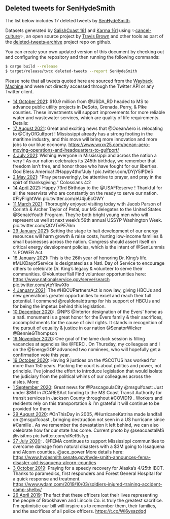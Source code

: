 ## Deleted tweets for SenHydeSmith

The list below includes 17 deleted tweets by
[SenHydeSmith](https://twitter.com/SenHydeSmith).



Datasets generated by [SalishCoast 161](https://twitter.com/SalishCoastA) and [Karma 161](https://twitter.com/KarmaOneSixOne)
using ✨[cancel-culture](https://github.com/travisbrown/cancel-culture)✨, an open source project by [Travis Brown](https://twitter.com/travisbrown) 
and other tools as part of the [deleted-tweets-archive](https://github.com/salcoast/deleted-tweets-archive/) project repo on github.

You can create your own updated version of this document by checking out and configuring the
repository and then running the following commands:

```bash
$ cargo build --release
$ target/release/twcc deleted-tweets --report SenHydeSmith
```

Please note that all tweets quoted here are sourced from the
[Wayback Machine](https://web.archive.org) and were not directly accessed through the Twitter API or
any Twitter client.

* [14 October 2021](https://web.archive.org/web/20211014201549/https://twitter.com/SenHydeSmith/status/1448744310766280711): $10.9 million from @USDA_RD headed to MS to advance public utility projects in DeSoto, Grenada, Perry, & Pike counties. These investments will support improvements for more reliable water and wastewater services, which are quality of life requirements. Details:
* [17 August 2021](https://web.archive.org/web/20210817230203/https://twitter.com/SenHydeSmith/status/1427767658662043652): Great and exciting news that  @OceanAero  is relocating to  @CityOfGulfport ! Mississippi already has a strong footing in the maritime industry, and this move will bring more innovation and more jobs to our blue economy. https://www.wxxv25.com/ocean-aero-moving-operations-and-headquarters-to-gulfport/
* [ 4 July 2021](https://web.archive.org/web/20210704121206/https://twitter.com/SenHydeSmith/status/1411658989641863175): Wishing everyone in Mississippi and across the nation a very ! As our nation celebrates its 245th birthday, we remember that freedom isn’t free, and honor those who have fought for our liberties. God Bless America!  #Happy4thofJuly ! pic.twitter.com/DYjY5lPDe5
* [ 2 May 2021](https://web.archive.org/web/20210502191830/https://twitter.com/SenHydeSmith/status/1388935881822777346): "Pray perseveringly, be attentive to prayer, and pray in the spirt of thanksgiving." Colossians 4:2
* [14 April 2021](https://web.archive.org/web/20210414180446/https://twitter.com/SenHydeSmith/status/1382394344867512321): Happy 73rd Birthday to the  @USAFReserve ! Thankful for all the reservists who are constantly on the ready to serve our nation.  #FlyFlightWin  pic.twitter.com/eU4juEcOWY
* [11 March 2021](https://web.archive.org/web/20210311213952/https://twitter.com/SenHydeSmith/status/1370127322808979456): Thoroughly enjoyed visiting today with Jacob Parson of Corinth & Archer Taylor of Petal, our MS delegates to the United States  @SenateYouth  Program. They’re both bright young men who will represent us well at next week’s 59th annual USSYP Washington Week. pic.twitter.com/QOVTvPE76m
* [29 January 2021](https://web.archive.org/web/20210129192546/https://twitter.com/SenHydeSmith/status/1355235605593149442): Setting the stage to halt development of our energy resources will harm growth & raise costs, hurting low-income families & small businesses across the nation. Congress should assert itself on critical energy development policies, which is the intent of  @SenLummis 's POWER Act.
* [18 January 2021](https://web.archive.org/web/20210118151258/https://twitter.com/SenHydeSmith/status/1351185609277247491): This  is the 26th year of honoring Dr. King’s life.  #MLKDayofService  is designated as a Natl. Day of Service to encourage others to celebrate Dr. King’s legacy & volunteer to serve their communities.  @VolunteerYall  Find volunteer opportunities here:  https://www.nationalservice.gov/serve/search  pic.twitter.com/yteYlkwXfo
* [ 4 January 2021](https://web.archive.org/web/20210104202122/https://twitter.com/SenHydeSmith/status/1346189934131109892): The  #HBCUPartnersAct  is now law, giving HBCUs and new generations greater opportunities to excel and reach their full potential. I commend  @realdonaldtrump  for his support of HBCUs and for being the impetus behind this legislation.
* [10 December 2020](https://web.archive.org/web/20201210200219/https://twitter.com/SenHydeSmith/status/1337125513463275522): .@NPS @Interior designation of the Evers’ home as a natl. monument is a great honor for the Evers family &amp; their sacrifices, accomplishments for the cause of civil rights. It stands in recognition of the pursuit of equality &amp; justice in our nation @SenatorWicker @BennieGThompson
* [19 November 2020](https://web.archive.org/web/20201119171158/https://twitter.com/SenHydeSmith/status/1329472255487856640): One goal of the lame duck session is filling vacancies at agencies like  @FERC . On Thursday, my colleagues and I on the  @EnergyGOP  advanced two nominees, who will hopefully get a confirmation vote this year.
* [19 October 2020](https://web.archive.org/web/20201019194337/https://twitter.com/SenHydeSmith/status/1318276549943152640): Having 9 justices on the  #SCOTUS  has worked for more than 150 years. Packing the court is about politics and power, not principle. I’ve joined the effort to introduce legislation that would isolate the judiciary from the political whims of our colleagues across the aisles. More:
* [ 1 September 2020](https://web.archive.org/web/20200901180303/https://twitter.com/SenHydeSmith/status/1300856553000652805): Great news for  @PascagoulaCity  @msgulfoast: Just under $8M in  #CARESAct  funding to the MS Coast Transit Authority for transit services in Jackson County throughout  #COVID19 . Workers and residents rely on this transportation & I’m grateful it will continue to be provided for them.
* [29 August 2020](https://web.archive.org/web/20200829125949/https://twitter.com/SenHydeSmith/status/1299693121543065600): #OnThisDay  in 2005,  #HurricaneKatrina  made landfall on  @msgulfcoast , bringing destruction not seen in a US hurricane since  #Camille . As we remember the devastation it left behind, we can also celebrate how far our state has come. Current photo by @seacoastalMS  @visitms  pic.twitter.com/olKeRtsfyq
* [27 July 2020](https://web.archive.org/web/20200727202321/https://twitter.com/SenHydeSmith/status/1287845931250003972): . @FEMA  continues to support Mississippi communities to overcome damage from natural disasters with a $3M going to Issaquena and Alcorn counties.  @ace_power  More details here:  https://www.hydesmith.senate.gov/hyde-smith-announces-fema-disaster-aid-issaquena-alcorn-counties
* [ 3 October 2019](https://web.archive.org/web/20191003151158/https://twitter.com/SenHydeSmith/status/1179773593791664134): Praying for a speedy recovery for Alaska’s 4/25th IBCT. Thanks to paramedics, first responders and Forest General Hospital for a quick response and treatment. https://www.wdam.com/2019/10/03/soldiers-injured-training-accident-camp-shelby/
* [26 April 2019](https://web.archive.org/web/20190426161936/https://twitter.com/SenHydeSmith/status/1121811072841912320): The fact that these officers lost their lives representing the people of Brookhaven and Lincoln Co. is truly the greatest sacrifice. I'm optimistic our bill will inspire us to remember them, their families, and the sacrifices of all police officers. https://t.co/Wl6ysazdqd
